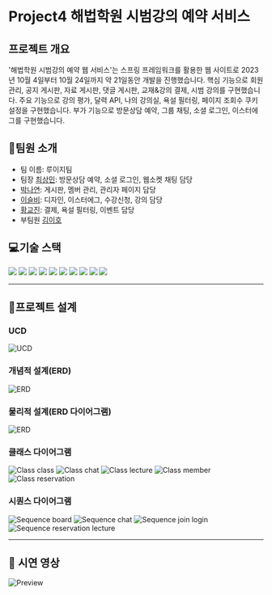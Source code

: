 # Project4 해법학원 시범강의 예약 서비스

## 프로젝트 개요
'해법학원 시범강의 예약 웹 서비스'는 스프링 프레임워크를 활용한 웹 사이트로 2023년 10월 4일부터 10월 24일까지 약 21일동안 개발을 진행했습니다. 핵심 기능으로 회원 관리, 공지 게시판, 자료 게시판, 댓글 게시판, 교재&강의 결제, 시범 강의를 구현했습니다. 주요 기능으로 강의 평가, 달력 API, 나의 강의실, 욕설 필터링, 페이지 조회수 쿠키 설정을 구현했습니다. 부가 기능으로 방문상담 예약, 그룹 채팅, 소셜 로그인, 이스터에그를 구현했습니다. 

## 👋팀원 소개
- 팀 이름: 루이지팀
- 팀장 [최상민](https://github.com/sangmin0816): 방문상담 예약, 소셜 로그인, 웹소켓 채팅 담당
- [박나연](https://github.com/soumunda8): 게시판, 멤버 관리, 관리자 페이지 담당
- [이슬비](https://github.com/doobee2): 디자인, 이스터에그, 수강신청, 강의 담당
- [황교진](https://github.com/sendjin5): 결제, 욕설 필터링, 이벤트 담당
- 부팀원 [김이호](https://github.com/leeho7029)

## 💻기술 스택
<img src="https://img.shields.io/badge/html5-E34F26?style=for-the-badge&logo=html5&logoColor=white"> <img src="https://img.shields.io/badge/css-1572B6?style=for-the-badge&logo=css3&logoColor=white"> <img src="https://img.shields.io/badge/javascript-F7DF1E?style=for-the-badge&logo=javascript&logoColor=black"> <img src="https://img.shields.io/badge/mariaDB-003545?style=for-the-badge&logo=mariaDB&logoColor=white"> <img src="https://img.shields.io/badge/Java-ED8B00?style=for-the-badge&logo=openjdk&logoColor=white"> <img src="https://img.shields.io/badge/apache tomcat-F8DC75?style=for-the-badge&logo=apachetomcat&logoColor=black"> <img src="https://img.shields.io/badge/git-F05032?style=for-the-badge&logo=git&logoColor=white"> <img src="https://img.shields.io/badge/github-181717?style=for-the-badge&logo=github&logoColor=white"> <img src="https://img.shields.io/badge/jquery-0769AD?style=for-the-badge&logo=jquery&logoColor=white"> <img src="https://img.shields.io/badge/Spring-6DB33F?style=for-the-badge&logo=spring&logoColor=white">


---
## 📝프로젝트 설계

### UCD
![UCD](/README/pro04_UCD.png)

### 개념적 설계(ERD)
![ERD](/README/pro04_logic.png)

### 물리적 설계(ERD 다이어그램)
![ERD](/README/pro04_database.png)

### 클래스 다이어그램
![Class class](/README/project4_class_board.png)
![Class chat](/README/project4_class_chat.png)
![Class lecture](/README/project4_class_lecture.png)
![Class member](/README/project4_class_member.png)
![Class reservation](/README/project4_class_reservation.png)


### 시퀀스 다이어그램
![Sequence board](/README/pro04_sequence_board.png)
![Sequence chat](/README/pro04_sequence_chat.png)
![Sequence join login](/README/pro04_sequence_joinlogin.png)
![Sequence reservation lecture](/README/pro04_sequence_reservationLecture.png)

---

[//]: # (## 🔧기능 구현)


## 🎥 시연 영상
![Preview](/README/smarthaebeop.gif)
